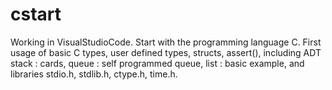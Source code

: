 # cstart
Working in VisualStudioCode.
Start  with the programming language C. First usage of 
basic C types, 
user defined types, 
structs, 
assert(), 
including ADT 
stack : cards, 
queue : self programmed queue, 
list : basic example, 
and  libraries 
stdio.h, 
stdlib.h, 
ctype.h, 
time.h. 

